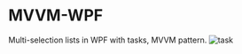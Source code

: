 # MVVM-WPF
Multi-selection lists in WPF with tasks, MVVM pattern.
![task](https://github.com/andreactr/MVVM-WPF/assets/66450273/33e0d32a-4a73-452e-9f0a-64fe25c646db)
